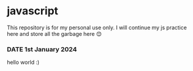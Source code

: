 # javascript
This repository is for my personal use only. I will continue my js practice here and store all the garbage here 😊
### DATE 1st January 2024
hello world :) 